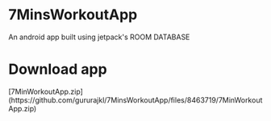 # 7MinsWorkoutApp
An android app built using jetpack's ROOM DATABASE
<h1>Download app</h1>
[7MinWorkoutApp.zip](https://github.com/gururajkl/7MinsWorkoutApp/files/8463719/7MinWorkoutApp.zip)
